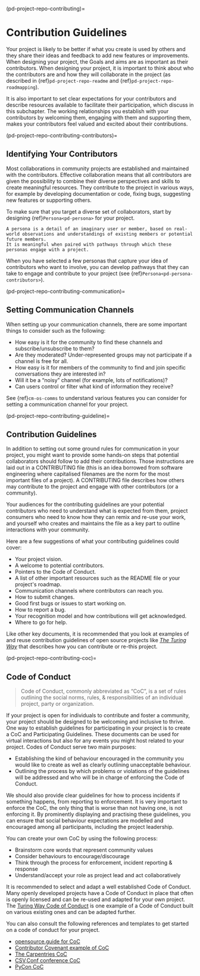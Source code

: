 (pd-project-repo-contributing)=
# Contribution Guidelines

Your project is likely to be better if what you create is used by others and they share their ideas and feedback to add new features or improvements.
When designing your project, the Goals and aims are as important as their contributors.
When designing your project, it is important to think about who the contributors are and how they will collaborate in the project (as described in {ref}`pd-project-repo-readme` and {ref}`pd-project-repo-roadmapping`).

It is also important to set clear expectations for your contributors and describe resources available to facilitate their participation, which discuss in this subchapter.
The working relationships you establish with your contributors by welcoming them, engaging with them and supporting them, makes your contributors feel valued and excited about their contributions.

(pd-project-repo-contributing-contributors)=
## Identifying Your Contributors

Most collaborations in community projects are established and maintained with the contributors.
Effective collaboration means that all contributors are given the possibility to combine their diverse perspectives and skills to create meaningful resources.
They contribute to the project in various ways, for example by developing documentation or code, fixing bugs, suggesting new features or supporting others.

To make sure that you target a diverse set of collaborators, start by designing {ref}`Persona<pd-persona>` for your project.

```{note}
A persona is a detail of an imaginary user or member, based on real-world observations and understandings of existing members or potential future members.
It is meaningful when paired with pathways through which these personas engage with a project.
```

When you have selected a few personas that capture your idea of contributors who want to involve, you can develop pathways that they can take to engage and contribute to your project (see {ref}`Persona<pd-persona-contributors>`).

(pd-project-repo-contributing-communication)=
## Setting Communication Channels

When setting up your communication channels, there are some important things to consider such as the following:
- How easy is it for the community to find these channels and subscribe/unsubscribe to them?
- Are they moderated? Under-represented groups may not participate if a channel is free for all.
- How easy is it for members of the community to find and join specific conversations they are interested in?
- Will it be a “noisy” channel (for example, lots of notifications)?
- Can users control or filter what kind of information they receive?

See {ref}`cm-os-comms` to understand various features you can consider for setting a communication channel for your project.

(pd-project-repo-contributing-guideline)=
## Contribution Guidelines

In addition to setting out some ground rules for communication in your project, you might want to provide some hands-on steps that potential collaborators should follow to add their contributions.
Those instructions are laid out in a CONTRIBUTING file (this is an idea borrowed from software engineering where capitalised filenames are the norm for the most important files of a project).
A CONTRIBUTING file describes how others may contribute to the project and engage with other contributors (or a community).

Your audiences for the contributing guidelines are your potential contributors who need to understand what is expected from them, project consumers who need to know how they can remix and re-use your work, and yourself who creates and maintains the file as a key part to outline interactions with your community.

Here are a few suggestions of what your contributing guidelines could cover:

* Your project vision.
* A welcome to potential contributors.
* Pointers to the Code of Conduct.
* A list of other important resources such as the README file or your project's roadmap.
* Communication channels where contributors can reach you.
* How to submit changes.
* Good first bugs or issues to start working on.
* How to report a bug.
* Your recognition model and how contributions will get acknowledged.
* Where to go for help.

Like other key documents, it is recommended that you look at examples of and reuse contribution guidelines of open source projects like [_The Turing Way_](https://github.com/alan-turing-institute/the-turing-way/blob/lottycoupat-roadmapping-casestudy/CONTRIBUTING.md) that describes how you can contribute or re-this project.

(pd-project-repo-contributing-coc)=
## Code of Conduct

> Code of Conduct, commonly abbreviated as “CoC”, is a set of rules outlining the social norms, rules, & responsibilities of an individual project, party or organization.

If your project is open for individuals to contribute and foster a community, your project should be designed to be welcoming and inclusive to thrive.
One way to establish guidelines for participating in your project is to create a CoC and Participating Guidelines.
These documents can be used for virtual interactions but also for any events you might host related to your project.
Codes of Conduct serve two main purposes:
* Establishing the kind of behaviour encouraged in the community you would like to create as well as clearly outlining unacceptable behaviour.
* Outlining the process by which problems or violations of the guidelines will be addressed and who will be in charge of enforcing the Code of Conduct.

We should also provide clear guidelines for how to process incidents if something happens, from reporting to enforcement.
It is very important to enforce the CoC, the only thing that is worse than not having one, is not enforcing it.
By prominently displaying and practising these guidelines, you can ensure that social behaviour expectations are modelled and encouraged among all participants, including the project leadership.

You can create your own CoC by using the following process:
* Brainstorm core words that represent community values
* Consider behaviours to encourage/discourage
* Think through the process for enforcement, incident reporting & response
* Understand/accept your role as project lead and act collaboratively

It is recommended to select and adapt a well established Code of Conduct.
Many openly developed projects have a Code of Conduct in place that often is openly licensed and can be re-used and adapted for your own project.
The [Turing Way Code of Conduct](https://github.com/alan-turing-institute/the-turing-way/blob/master/CODE_OF_CONDUCT.md) is one example of a Code of Conduct built on various existing ones and can be adapted further.

You can also consult the following references and templates to get started on a code of conduct for your project.
- [opensource.guide for CoC](http://opensource.guide/code-of-conduct/)
- [Contributor Covenant example of CoC](http://contributor-covenant.org/)
- [The Carpentries CoC](https://docs.carpentries.org/topic_folders/policies/code-of-conduct.html)
- [CSV,Conf conference CoC](https://github.com/csvconf/csvconf.com/blob/gh-pages/coc.md)
- [PyCon CoC](https://us.pycon.org/2020/about/code-of-conduct/)
